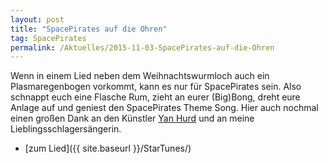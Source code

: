 ```yaml
---
layout: post
title: "SpacePirates auf die Ohren"
tag: SpacePirates
permalink: /Aktuelles/2015-11-03-SpacePirates-auf-die-Ohren
---
```


Wenn in einem Lied neben dem Weihnachtswurmloch auch ein Plasmaregenbogen vorkommt, kann es nur für SpacePirates sein. Also schnappt euch eine Flasche Rum, zieht an eurer (Big)Bong, dreht eure Anlage auf und geniest den SpacePirates Theme Song. Hier auch nochmal einen großen Dank an den Künstler [Yan Hurd](http://yanhurd.com/) und an meine Lieblingsschlagersängerin.

- [zum Lied]({{ site.baseurl }}/StarTunes/)
